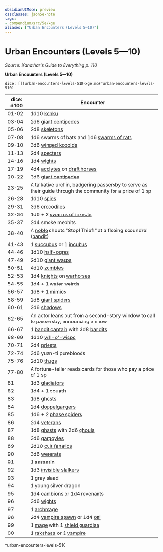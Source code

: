 ```yaml
---
obsidianUIMode: preview
cssclasses: json5e-note
tags:
- compendium/src/5e/xge
aliases: ["Urban Encounters (Levels 5—10)"]
---
```

# Urban Encounters (Levels 5—10)
*Source: Xanathar's Guide to Everything p. 110* 

**Urban Encounters (Levels 5—10)**

`dice: [](urban-encounters-levels-510-xge.md#^urban-encounters-levels-510)`

| dice: d100 | Encounter |
|------------|-----------|
| 01-02 | 1d10 [kenku](compendium/bestiary/humanoid/kenku.md) |
| 03-04 | 2d6 [giant centipedes](compendium/bestiary/beast/giant-centipede.md) |
| 05-06 | 2d8 [skeletons](compendium/bestiary/undead/skeleton.md) |
| 07-08 | 1d6 swarms of bats and 1d6 [swarms of rats](compendium/bestiary/beast/swarm-of-rats.md) |
| 09-10 | 3d6 [winged kobolds](compendium/bestiary/humanoid/winged-kobold.md) |
| 11-13 | 2d4 [specters](compendium/bestiary/undead/specter.md) |
| 14-16 | 1d4 [wights](compendium/bestiary/undead/wight.md) |
| 17-19 | 4d4 [acolytes](compendium/bestiary/humanoid/acolyte.md) on [draft horses](compendium/bestiary/beast/draft-horse.md) |
| 20-22 | 3d6 [giant centipedes](compendium/bestiary/beast/giant-centipede.md) |
| 23-25 | A talkative urchin, badgering passersby to serve as their guide through the community for a price of 1 sp |
| 26-28 | 1d10 [spies](compendium/bestiary/humanoid/spy.md) |
| 29-31 | 3d6 [crocodiles](compendium/bestiary/beast/crocodile.md) |
| 32-34 | 1d6 + 2 [swarms of insects](compendium/bestiary/beast/swarm-of-insects.md) |
| 35-37 | 2d4 smoke mephits |
| 38-40 | A [noble](compendium/bestiary/humanoid/noble.md) shouts "Stop! Thief!" at a fleeing scoundrel ([bandit](compendium/bestiary/humanoid/bandit.md)) |
| 41-43 | 1 [succubus](compendium/bestiary/fiend/succubus.md) or 1 [incubus](compendium/bestiary/fiend/incubus.md) |
| 44-46 | 1d10 [half-ogres](compendium/bestiary/giant/half-ogre-ogrillon.md) |
| 47-49 | 2d10 [giant wasps](compendium/bestiary/beast/giant-wasp.md) |
| 50-51 | 4d10 [zombies](compendium/bestiary/undead/zombie.md) |
| 52-53 | 1d4 [knights](compendium/bestiary/humanoid/knight.md) on [warhorses](compendium/bestiary/beast/warhorse.md) |
| 54-55 | 1d4 + 1 water weirds |
| 56-57 | 1d8 + 1 [mimics](compendium/bestiary/monstrosity/mimic.md) |
| 58-59 | 2d8 [giant spiders](compendium/bestiary/beast/giant-spider.md) |
| 60-61 | 3d6 [shadows](compendium/bestiary/undead/shadow.md) |
| 62-65 | An actor leans out from a second-story window to call to passersby, announcing a show |
| 66-67 | 1 [bandit captain](compendium/bestiary/humanoid/bandit-captain.md) with 3d8 [bandits](compendium/bestiary/humanoid/bandit.md) |
| 68-69 | 1d10 [will-o'-wisps](compendium/bestiary/undead/will-o-wisp.md) |
| 70-71 | 2d4 [priests](compendium/bestiary/humanoid/priest.md) |
| 72-74 | 3d6 yuan-ti purebloods |
| 75-76 | 2d10 [thugs](compendium/bestiary/humanoid/thug.md) |
| 77-80 | A fortune-teller reads cards for those who pay a price of 1 sp |
| 81 | 1d3 [gladiators](compendium/bestiary/humanoid/gladiator.md) |
| 82 | 1d4 + 1 couatls |
| 83 | 1d8 [ghosts](compendium/bestiary/undead/ghost.md) |
| 84 | 2d4 [doppelgangers](compendium/bestiary/monstrosity/doppelganger.md) |
| 85 | 1d6 + 2 [phase spiders](compendium/bestiary/monstrosity/phase-spider.md) |
| 86 | 2d4 [veterans](compendium/bestiary/humanoid/veteran.md) |
| 87 | 1d8 [ghasts](compendium/bestiary/undead/ghast.md) with 2d6 [ghouls](compendium/bestiary/undead/ghoul.md) |
| 88 | 3d6 [gargoyles](compendium/bestiary/elemental/gargoyle.md) |
| 89 | 2d10 [cult fanatics](compendium/bestiary/humanoid/cult-fanatic.md) |
| 90 | 3d6 [wererats](compendium/bestiary/humanoid/wererat.md) |
| 91 | 1 [assassin](compendium/bestiary/humanoid/assassin.md) |
| 92 | 1d3 [invisible stalkers](compendium/bestiary/elemental/invisible-stalker.md) |
| 93 | 1 gray slaad |
| 94 | 1 young silver dragon |
| 95 | 1d4 [cambions](compendium/bestiary/fiend/cambion.md) or 1d4 revenants |
| 96 | 3d6 [wights](compendium/bestiary/undead/wight.md) |
| 97 | 1 [archmage](compendium/bestiary/humanoid/archmage.md) |
| 98 | 2d4 [vampire spawn](compendium/bestiary/undead/vampire-spawn.md) or 1d4 [oni](compendium/bestiary/giant/oni.md) |
| 99 | 1 [mage](compendium/bestiary/humanoid/mage.md) with 1 [shield guardian](compendium/bestiary/construct/shield-guardian.md) |
| 00 | 1 [rakshasa](compendium/bestiary/fiend/rakshasa.md) or 1 [vampire](compendium/bestiary/undead/vampire.md) |
^urban-encounters-levels-510
